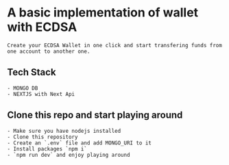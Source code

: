 # A basic implementation of wallet with ECDSA 
	Create your ECDSA Wallet in one click and start transfering funds from one account to another one.

## Tech Stack 
	- MONGO DB
	- NEXTJS with Next Api

## Clone this repo and start playing around
	- Make sure you have nodejs installed
	- Clone this repository
	- Create an `.env` file and add MONGO_URI to it
	- Install packages `npm i`
	- `npm run dev` and enjoy playing around